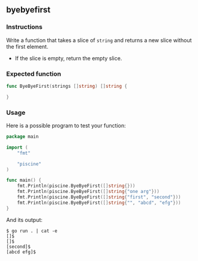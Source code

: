 ## byebyefirst

### Instructions

Write a function that takes a slice of `string` and returns a new slice without the first element. 

- If the slice is empty, return the empty slice.

### Expected function

```go
func ByeByeFirst(strings []string) []string {

}
```

### Usage

Here is a possible program to test your function:

```go
package main

import (
	"fmt"

	"piscine"
)

func main() {
	fmt.Println(piscine.ByeByeFirst([]string{}))
	fmt.Println(piscine.ByeByeFirst([]string{"one arg"}))
	fmt.Println(piscine.ByeByeFirst([]string{"first", "second"}))
	fmt.Println(piscine.ByeByeFirst([]string{"", "abcd", "efg"}))
}
```

And its output:

```console
$ go run . | cat -e
[]$
[]$
[second]$
[abcd efg]$
```
